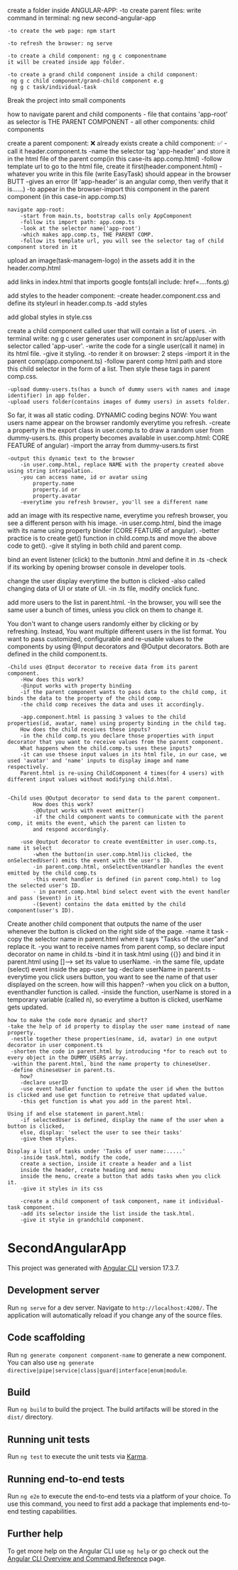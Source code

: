 create a folder inside ANGULAR-APP:
    -to create parent files:
      write command in terminal: ng new second-angular-app

    -to create the web page: npm start

    -to refresh the browser: ng serve

    -to create a child component: ng g c componentname
    it will be created inside app folder.

    -to create a grand child component inside a child component:
     ng g c child component/grand-child component e.g 
     ng g c task/individual-task

Break the project into small components

how to navigate parent and child components
    - file that contains 'app-root' as selector is THE PARENT COMPONENT
    - all other components: child components

create a parent component: ❌ already exists
create a child component: ✅
    -call it header.component.ts 
    -name the selector tag 'app-header' and store it in the html file of the parent comp(in this case-its app.comp.html)
    -follow template url to go to the html file, create it first(header.component.html)
            -whatever you write in this file (write EasyTask) should appear in the browser BUTT 
            -gives an error (If 'app-header' is an angular comp, then verify that it is......)
            -to appear in the browser-import this component in the parent component (in this case-in app.comp.ts)
             
                 

    navigate app-root:
        -start from main.ts, bootstrap calls only AppComponent
        -follow its import path: app.comp.ts 
        -look at the selector name('app-root')
        -which makes app.comp.ts, THE PARENT COMP.
        -follow its template url, you will see the selector tag of child component stored in it

upload an image(task-managem-logo) in the assets 
add it in the header.comp.html

add links in index.html that imports google fonts(all include: href=....fonts.g)


add styles to the header component:
    -create header.component.css and define its styleurl in header.comp.ts
    -add styles

add global styles in style.css

create a child component called user that will contain a list of users.
    -in terminal write: ng g c user
        generates user component in src/app/user with selector called 'app-user'.
    -write the code for a single user(call it name) in its html file.
    -give it styling.
    -to render it on browser: 
        2 steps
        -import it in the parent comp(app.component.ts)
        -follow parent comp html path and store this child selector in the form of a list. Then style these tags in parent comp.css.

    -upload dummy-users.ts(has a bunch of dummy users with names and image identifier) in app folder.
    -upload users folder(contains images of dummy users) in assets folder.

So far, it was all static coding. DYNAMIC coding begins NOW:
You want users name appear on the browser randomly everytime you refresh.
    -create a property in the export class in user.comp.ts to draw a random user from dummy-users.ts. (this property becomes available in user.comp.html: CORE FEATURE of angular)
    -import the array from dummy-users.ts first
    
    -output this dynamic text to the browser
        -in user.comp.html, replace NAME with the property created above using string intrapolation.
        -you can access name, id or avatar using
            property.name
            property.id or 
            property.avatar
        -everytime you refresh browser, you'll see a different name

add an image with its respective name, everytime you refresh browser, you see a different person with his image.
    -in user.comp.html, bind the image with its name using property binder (CORE FEATURE of angular).
    -better practice is to create get() function in child.comp.ts and move the above code to get(). 
    -give it styling in both child and parent comp.

bind an event listener (click) to the buttonin .html and define it in .ts
    -check if its working by opening browser console in developer tools.

change the user display everytime the button is clicked
    -also called changing data of UI or state of UI.
     -in .ts file, modify onclick func.

add more users to the list in parent.html.
-In the browser, you will see the same user a bunch of times, unless you click on them to change it.

You don't want to change users randomly either by clicking or by refreshing. Instead, You want multiple different users in the list format.
You want to pass customized, configurable and re-usable values to the components by using @Input decorators and @Output decorators.
Both are defined in the child component.ts.

    -Child uses @Input decorator to receive data from its parent component.
        -How does this work?
        -@input works with property binding
        -if the parent component wants to pass data to the child comp, it binds the data to the property of the child comp.
        -the child comp receives the data and uses it accordingly.

        -app.component.html is passing 3 values to the child properties(id, avatar, name) using property binding in the child tag.
        How does the child receives these inputs?
        -in the child comp.ts you declare those properties with input decorator that you want to receive values from the parent component.
        What happens when the child.comp.ts uses these inputs?
        -it can use thsese input values in its html file, in our case, we used 'avatar' and 'name' inputs to display image and name respectively.
        Parent.html is re-using ChildComponent 4 times(for 4 users) with different input values without modifying child.html.

        
    -Child uses @Output decorator to send data to the parent component.
            How does this work?
            -@Output works with event emitter()
            -if the child component wants to communicate with the parent comp, it emits the event, which the parent can listen to 
            and respond accordingly.

        -use @output decorator to create eventEmitter in user.comp.ts, name it select
            -when the button(in user.comp.html)is clicked, the onSelectedUser() emits the event with the user's ID.
            -in parent.comp.html, onSelectEventHandler handles the event emitted by the child comp.ts
            -this event handler is defined (in parent comp.html) to log the selected user's ID.
            - in parent.comp.html bind select event with the event handler and pass ($event) in it. 
            -($event) contains the data emitted by the child component(user's ID).

Create another child component that outputs the name of the user whenever the button is clicked on the right side of the page.
    -name it task
    -copy the selector name in parent.html where it says "Tasks of the user"and replace it.
    -you want to receive names from parent comp, so declare input decorator on name in child.ts
    -bind it in task.html using {{}} and bind it in parent.html using []--> set its value to userName.
    -in the same file, update (select) event inside the app-user tag 
    -declare userName in parent.ts
    -everytime you click users button, you want to see the name of that user displayed on the screen. how will this happen?
        -when you click on a button, eventhandler function is called.
        -inside the function, userName is stored in a temporary variable (called n), so everytime a button is clicked, userName gets updated.

    how to make the code more dynamic and short?
    -take the help of id property to display the user name instead of name property.
     -nestle together these properties(name, id, avatar) in one output decorator in user component.ts
     -shorten the code in parent.html by introducing *for to reach out to every object in the DUMMY_USERS array.
     -within the parent.html, bind the name property to chineseUser.
     -define chineseUser in parent.ts.
        how?
        -declare userID
        -use event hadler function to update the user id when the button is clicked and use get function to retreive that updated value.
        -this get function is what you add in the parent html.

    Using if and else statement in parent.html:
        -if selectedUser is defined, display the name of the user when a button is clicked,
        else, display: 'select the user to see their tasks'
        -give them styles.

    Display a list of tasks under 'Tasks of user name:.....'
        -inside task.html, modify the code, 
        create a section, inside it create a header and a list
        inside the header, create heading and menu 
        inside the menu, create a button that adds tasks when you click it.
        -give it styles in its css

        -create a child component of task component, name it individual-task component.
        -add its selector inside the list inside the task.html. 
        -give it style in grandchild component.



            

    

# SecondAngularApp

This project was generated with [Angular CLI](https://github.com/angular/angular-cli) version 17.3.7.

## Development server

Run `ng serve` for a dev server. Navigate to `http://localhost:4200/`. The application will automatically reload if you change any of the source files.

## Code scaffolding

Run `ng generate component component-name` to generate a new component. You can also use `ng generate directive|pipe|service|class|guard|interface|enum|module`.

## Build

Run `ng build` to build the project. The build artifacts will be stored in the `dist/` directory.

## Running unit tests

Run `ng test` to execute the unit tests via [Karma](https://karma-runner.github.io).

## Running end-to-end tests

Run `ng e2e` to execute the end-to-end tests via a platform of your choice. To use this command, you need to first add a package that implements end-to-end testing capabilities.

## Further help

To get more help on the Angular CLI use `ng help` or go check out the [Angular CLI Overview and Command Reference](https://angular.io/cli) page.
